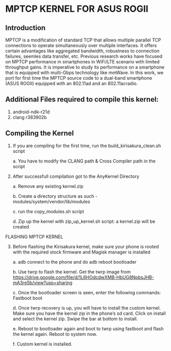 # MPTCP KERNEL FOR ASUS ROGII

## Introduction

MPTCP is a modification of standard TCP that allows multiple parallel TCP connections to operate simultaneously over multiple interfaces. It offers certain advantages like aggregated bandwidth, robustness to connection failures, seemles data transfer, etc. Previous research works have focused on MPTCP performance in smartphones in WiFi/LTE scenario with limited throughput gains. It is imperative to study its performance on a smartphone that is equipped with multi-Gbps technology like mmWave. In this work, we port for first time the MPTCP source code to a dual-band smartphone (ASUS ROGII) equipped with an 802.11ad and an 802.11acradio. 


## Additional Files required to compile this kernel:

1. android-ndk-r21d
2. clang r383902b

## Compiling the Kernel

1. If you are compiling for the first time, run the build_kirisakura_clean.sh script
  
      a. You have to modify the CLANG path & Cross Compiler path in the script
  
2. After successfull compilation got to the AnyKernel Directory

     a. Remove any existing kernel.zip
  
     b. Create a directory structure as such - modules/system/vendor/lib/modules
  
     c. run the copy_modules.sh script 
  
     d. Zip up the kernel with zip_up_kernel.sh script: a kernel.zip will be created
  
FLASHING MPTCP KERNEL
  
3. Before flashing the Kirisakura kernel, make sure your phone is rooted with the required stock firmware and Magisk manager is installed

     a. adb connect to the phone and do adb reboot bootloader
  
     b. Use twrp to flash the kernel. Get the twrp image from https://drive.google.com/file/d/1L6HOdcdwXMB-HbUG8NpbsJHB-mA3re5b/view?usp=sharing
  
     c. Once the bootloader screen is seen, enter the following commands: Fastboot boot <twrp image file name>
  
     d. Once twrp recovery is up, you will have to install the custom kernel. Make sure you have the kernel zip in the phone’s sd card. Click on install and 
        select the kernel zip. Swipe the bar at bottom to install. 
  
     e. Reboot to bootloader again and boot to twrp using fastboot and flash the kernel again. Reboot to system now. 
  
     f. Custom kernel is installed. 
